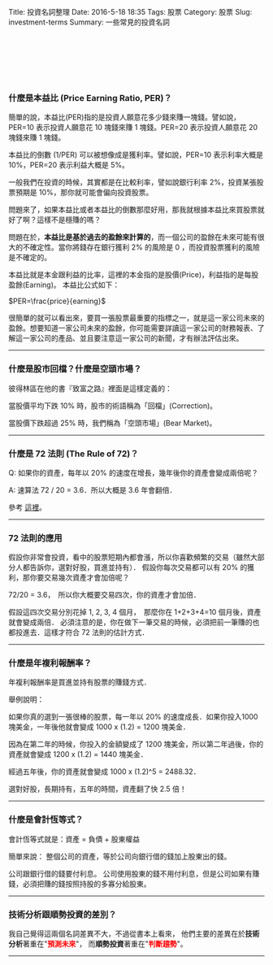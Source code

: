 Title: 投資名詞整理
Date: 2016-5-18 18:35
Tags: 股票
Category: 股票
Slug: investment-terms
Summary: 一些常見的投資名詞

<script async src="//pagead2.googlesyndication.com/pagead/js/adsbygoogle.js"></script>
<!-- pelican github -->
<ins class="adsbygoogle"
     style="display:inline-block;width:728px;height:90px"
     data-ad-client="ca-pub-3914607163427066"
     data-ad-slot="4932383565"></ins>
<script>
(adsbygoogle = window.adsbygoogle || []).push({});
</script>

### 什麼是本益比 (Price Earning Ratio, PER)？

簡單的說，本益比(PER)指的是投資人願意花多少錢來賺一塊錢。譬如說，PER=10 表示投資人願意花 10 塊錢來賺 1 塊錢。PER=20 表示投資人願意花 20 塊錢來賺 1 塊錢。

本益比的倒數 (1/PER) 可以被想像成是獲利率。譬如說，PER=10 表示利率大概是 10%，PER=20 表示利益大概是 5%。

一般我們在投資的時候，其實都是在比較利率，譬如說銀行利率 2%，投資某張股票預期是 10%，那你就可能會偏向投資股票。

問題來了，如果本益比或者本益比的倒數那麼好用，那我就根據本益比來買股票就好了啊？這樣不是穩賺的嗎？

問題在於，<strong>本益比是基於過去的盈餘來計算的</strong>，而一個公司的盈餘在未來可能有很大的不確定性。當你將錢存在銀行獲利 2% 的風險是 0 ，而投資股票獲利的風險是不確定的。

本益比就是本金跟利益的比率，這裡的本金指的是股價(Price)，利益指的是每股盈餘(Earning)。
本益比公式如下：

$PER=\frac{price}{earning}$

很簡單的就可以看出來，要買一張股票最重要的指標之一，就是這一家公司未來的盈餘。想要知道一家公司未來的盈餘，你可能需要詳讀這一家公司的財務報表、了解這一家公司的產品、並且要注意這一家公司的新聞，才有辦法評估出來。

---

### 什麼是股市回檔？什麼是空頭市場？

彼得林區在他的書『致富之路』裡面是這樣定義的：

當股價平均下跌 10% 時，股市的術語稱為「回檔」(Correction)。

當股價下跌超過 25% 時，我們稱為「空頭市場」(Bear Market)。

---

### 什麼是 72 法則 (The Rule of 72)？

Q: 如果你的資產，每年以 20% 的速度在增長，幾年後你的資產會變成兩倍呢？

A: 速算法 72 / 20 = 3.6．所以大概是 3.6 年會翻倍．

參考 [這裡](http://en.wikipedia.org/wiki/Rule_of_72)。

---

### 72 法則的應用

假設你非常會投資，看中的股票短期內都會漲，所以你喜歡頻繁的交易（雖然大部分人都告訴你，選對好股，買進並持有）．
假設你每次交易都可以有 20% 的獲利，那你要交易幾次資產才會加倍呢？

72/20 = 3.6，　所以你大概要交易四次，你的資產才會加倍．

假設這四次交易分別花掉 1, 2, 3, 4 個月，　那麼你在 1+2+3+4=10 個月後，資產就會變成兩倍．
必須注意的是，你在做下一筆交易的時候，必須把前一筆賺的也都投進去．這樣才符合 72 法則的估計方式．

---

### 什麼是年複利報酬率？

年複利報酬率是買進並持有股票的賺錢方式．

舉例說明：

如果你真的選到一張很棒的股票，每一年以 20% 的速度成長．如果你投入1000塊美金，一年後他就會變成 1000 x (1.2) = 1200 塊美金．

因為在第二年的時候，你投入的金額變成了 1200 塊美金，所以第二年過後，你的資產就會變成 1200 x (1.2) = 1440 塊美金．

經過五年後，你的資產就會變成 1000 x (1.2)^5 = 2488.32．

選對好股，長期持有，五年的時間，資產翻了快 2.5 倍！

---

### 什麼是會計恆等式？

會計恆等式就是：資產 = 負債 + 股東權益

簡單來說：
整個公司的資產，等於公司向銀行借的錢加上股東出的錢。

公司跟銀行借的錢要付利息。
公司使用股東的錢不用付利息，但是公司如果有賺錢，必須把賺的錢按照持股的多寡分給股東。

---

### 技術分析跟順勢投資的差別？

我自己覺得這兩個名詞差異不大，不過從書本上看來，
他們主要的差異在於<b>技術分析</b>著重在"<font color="red"><b>預測未來</b></font>"，
而<b>順勢投資</b>著重在"<font color="red"><b>判斷趨勢</b></font>"。

---
